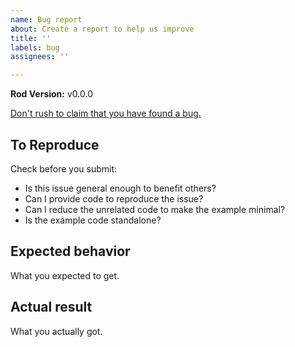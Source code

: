 ```yaml
---
name: Bug report
about: Create a report to help us improve
title: ''
labels: bug
assignees: ''

---
```


**Rod Version:** v0.0.0

[Don't rush to claim that you have found a bug.](http://www.catb.org/~esr/faqs/smart-questions.html#idm368)

## To Reproduce

Check before you submit:

- Is this issue general enough to benefit others?
- Can I provide code to reproduce the issue?
- Can I reduce the unrelated code to make the example minimal?
- Is the example code standalone?

## Expected behavior

What you expected to get.

## Actual result

What you actually got.
